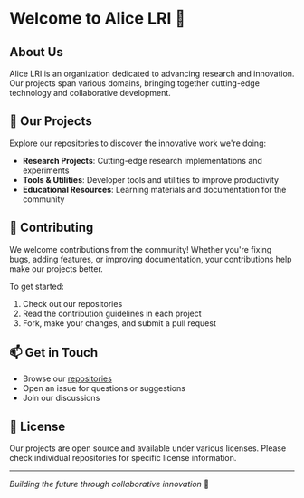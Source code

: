 # Welcome to Alice LRI 👋

## About Us

Alice LRI is an organization dedicated to advancing research and innovation. Our projects span various domains, bringing together cutting-edge technology and collaborative development.

## 🚀 Our Projects

Explore our repositories to discover the innovative work we're doing:

- **Research Projects**: Cutting-edge research implementations and experiments
- **Tools & Utilities**: Developer tools and utilities to improve productivity
- **Educational Resources**: Learning materials and documentation for the community

## 🤝 Contributing

We welcome contributions from the community! Whether you're fixing bugs, adding features, or improving documentation, your contributions help make our projects better.

To get started:
1. Check out our repositories
2. Read the contribution guidelines in each project
3. Fork, make your changes, and submit a pull request

## 📫 Get in Touch

- Browse our [repositories](https://github.com/orgs/alice-lri/repositories)
- Open an issue for questions or suggestions
- Join our discussions

## 📄 License

Our projects are open source and available under various licenses. Please check individual repositories for specific license information.

---

*Building the future through collaborative innovation* 🌟
